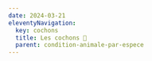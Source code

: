 ```yaml
---
date: 2024-03-21
eleventyNavigation:
  key: cochons
  title: Les cochons 🐖
  parent: condition-animale-par-espece
---
```


